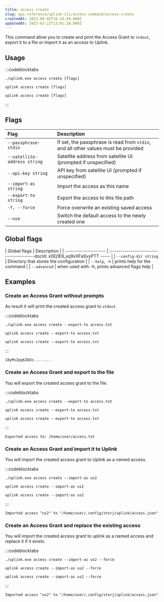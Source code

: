 ```yaml
---
title: access create
slug: api-reference/uplink-cli/access-command/access-create
createdAt: 2022-08-02T16:14:49.000Z
updatedAt: 2023-03-22T13:01:10.000Z
---
```


This command allow you to create and print the Access Grant to `stdout`, export it to a file or import it as an access to Uplink.

## Usage

:::codeblocktabs
```windows
./uplink.exe access create [flags]
```

```macos
uplink access create [flags]
```

```linux
uplink access create [flags]
```
:::

## Flags

| Flag                         | Description                                                                        |
| :--------------------------- | :--------------------------------------------------------------------------------- |
| `--passphrase-stdin`         | If set, the passphrase is read from `stdin`, and all other values must be provided |
| `--satellite-address string` | Satellite address from satellite UI (prompted if unspecified)                      |
| `--api-key string`           | API key from satellite UI (prompted if unspecified)                                |
| `--import-as string`         | Import the access as this name                                                     |
| `--export-to string`         | Export the access to this file path                                                |
| `-f, --force`                | Force overwrite an existing saved access                                           |
| `--use`                      | Switch the default access to the newly created one                                 |

## Global flags

| Global flags          | Description                                   |
| :-------------------- | :---------------------------------------docId: x0Ej1E9_xq9xXFaSvyPTT
----- |
| `--config-dir string` | Directory that stores the configuration       |
| `--help`, `-h`        | prints help for the command                   |
| `--advanced`          | when used with -h, prints advanced flags help |

## Examples

### Create an Access Grant without prompts

As result it will print the created access grant to `stdout`.

:::codeblocktabs
```windows
./uplink.exe access create --export-to access.txt
```

```macos
uplink access create --export-to access.txt
```

```linux
uplink access create --export-to access.txt
```
:::

```Text
18yMsZpg6ZQdz........
```

### Create an Access Grant and export to the file

You will export the created access grant to the file.

:::codeblocktabs
```windows
./uplink.exe access create --export-to access.txt
```

```macos
uplink access create --export-to access.txt
```

```linux
uplink access create --export-to access.txt
```
:::

```Text
Exported access to: /home/user/access.txt
```

### Create an Access Grant and import it to Uplink

You will import the created access grant to Uplink as a named access.

:::codeblocktabs
```windows
./uplink.exe access create --import-as us2
```

```macos
uplink access create --import-as us2
```

```linux
uplink access create --import-as us2
```
:::

```Text
Imported access "us2" to "/home/user/.config/storj/uplink/access.json"
```

### Create an Access Grant and replace the existing access

You will import the created access grant to uplink as a named access and replace it if it exists.

:::codeblocktabs
```windows
./uplink.exe access create --import-as us2 --force
```

```macos
uplink access create --import-as us2 --force
```

```linux
uplink access create --import-as us2 --force
```
:::

```Text
Imported access "us2" to "/home/user/.config/storj/uplink/access.json"
```

